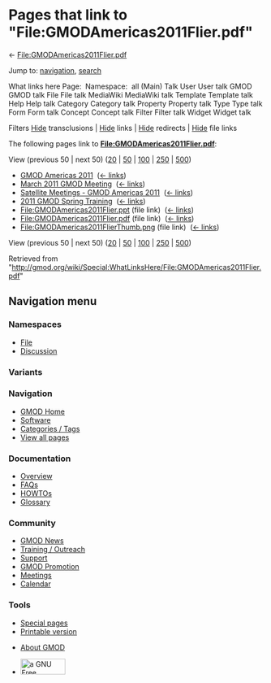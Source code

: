 <div id="mw-page-base" class="noprint">

</div>

<div id="mw-head-base" class="noprint">

</div>

<div id="content" class="mw-body" role="main">

<span id="top"></span>

<div id="mw-js-message" style="display:none;">

</div>



# <span dir="auto">Pages that link to "File:GMODAmericas2011Flier.pdf"</span>

<div id="bodyContent">

<div id="contentSub">

←
[File:GMODAmericas2011Flier.pdf](/wiki/File:GMODAmericas2011Flier.pdf "File:GMODAmericas2011Flier.pdf")

</div>

<div id="jump-to-nav" class="mw-jump">

Jump to: [navigation](#mw-navigation), [search](#p-search)

</div>

<div id="mw-content-text">

What links here Page:  Namespace:  all (Main) Talk User User talk GMOD
GMOD talk File File talk MediaWiki MediaWiki talk Template Template talk
Help Help talk Category Category talk Property Property talk Type Type
talk Form Form talk Concept Concept talk Filter Filter talk Widget
Widget talk

Filters
[Hide](/mediawiki/index.php?title=Special:WhatLinksHere/File:GMODAmericas2011Flier.pdf&hidetrans=1 "Special:WhatLinksHere/File:GMODAmericas2011Flier.pdf")
transclusions \|
[Hide](/mediawiki/index.php?title=Special:WhatLinksHere/File:GMODAmericas2011Flier.pdf&hidelinks=1 "Special:WhatLinksHere/File:GMODAmericas2011Flier.pdf")
links \|
[Hide](/mediawiki/index.php?title=Special:WhatLinksHere/File:GMODAmericas2011Flier.pdf&hideredirs=1 "Special:WhatLinksHere/File:GMODAmericas2011Flier.pdf")
redirects \|
[Hide](/mediawiki/index.php?title=Special:WhatLinksHere/File:GMODAmericas2011Flier.pdf&hideimages=1 "Special:WhatLinksHere/File:GMODAmericas2011Flier.pdf")
file links

The following pages link to
**[File:GMODAmericas2011Flier.pdf](/wiki/File:GMODAmericas2011Flier.pdf "File:GMODAmericas2011Flier.pdf")**:

View (previous 50 \| next 50)
([20](/mediawiki/index.php?title=Special:WhatLinksHere/File:GMODAmericas2011Flier.pdf&limit=20 "Special:WhatLinksHere/File:GMODAmericas2011Flier.pdf")
\|
[50](/mediawiki/index.php?title=Special:WhatLinksHere/File:GMODAmericas2011Flier.pdf&limit=50 "Special:WhatLinksHere/File:GMODAmericas2011Flier.pdf")
\|
[100](/mediawiki/index.php?title=Special:WhatLinksHere/File:GMODAmericas2011Flier.pdf&limit=100 "Special:WhatLinksHere/File:GMODAmericas2011Flier.pdf")
\|
[250](/mediawiki/index.php?title=Special:WhatLinksHere/File:GMODAmericas2011Flier.pdf&limit=250 "Special:WhatLinksHere/File:GMODAmericas2011Flier.pdf")
\|
[500](/mediawiki/index.php?title=Special:WhatLinksHere/File:GMODAmericas2011Flier.pdf&limit=500 "Special:WhatLinksHere/File:GMODAmericas2011Flier.pdf"))

- [GMOD Americas 2011](/wiki/GMOD_Americas_2011 "GMOD Americas 2011") ‎
  <span class="mw-whatlinkshere-tools">([←
  links](/mediawiki/index.php?title=Special:WhatLinksHere&target=GMOD+Americas+2011 "Special:WhatLinksHere"))</span>
- [March 2011 GMOD
  Meeting](/wiki/March_2011_GMOD_Meeting "March 2011 GMOD Meeting") ‎
  <span class="mw-whatlinkshere-tools">([←
  links](/mediawiki/index.php?title=Special:WhatLinksHere&target=March+2011+GMOD+Meeting "Special:WhatLinksHere"))</span>
- [Satellite Meetings - GMOD Americas
  2011](/wiki/Satellite_Meetings_-_GMOD_Americas_2011 "Satellite Meetings - GMOD Americas 2011")
  ‎ <span class="mw-whatlinkshere-tools">([←
  links](/mediawiki/index.php?title=Special:WhatLinksHere&target=Satellite+Meetings+-+GMOD+Americas+2011 "Special:WhatLinksHere"))</span>
- [2011 GMOD Spring
  Training](/wiki/2011_GMOD_Spring_Training "2011 GMOD Spring Training")
  ‎ <span class="mw-whatlinkshere-tools">([←
  links](/mediawiki/index.php?title=Special:WhatLinksHere&target=2011+GMOD+Spring+Training "Special:WhatLinksHere"))</span>
- [File:GMODAmericas2011Flier.ppt](/wiki/File:GMODAmericas2011Flier.ppt "File:GMODAmericas2011Flier.ppt")
  (file link) ‎ <span class="mw-whatlinkshere-tools">([←
  links](/mediawiki/index.php?title=Special:WhatLinksHere&target=File%3AGMODAmericas2011Flier.ppt "Special:WhatLinksHere"))</span>
- [File:GMODAmericas2011Flier.pdf](/wiki/File:GMODAmericas2011Flier.pdf "File:GMODAmericas2011Flier.pdf")
  (file link) ‎ <span class="mw-whatlinkshere-tools">([←
  links](/mediawiki/index.php?title=Special:WhatLinksHere&target=File%3AGMODAmericas2011Flier.pdf "Special:WhatLinksHere"))</span>
- [File:GMODAmericas2011FlierThumb.png](/wiki/File:GMODAmericas2011FlierThumb.png "File:GMODAmericas2011FlierThumb.png")
  (file link) ‎ <span class="mw-whatlinkshere-tools">([←
  links](/mediawiki/index.php?title=Special:WhatLinksHere&target=File%3AGMODAmericas2011FlierThumb.png "Special:WhatLinksHere"))</span>

View (previous 50 \| next 50)
([20](/mediawiki/index.php?title=Special:WhatLinksHere/File:GMODAmericas2011Flier.pdf&limit=20 "Special:WhatLinksHere/File:GMODAmericas2011Flier.pdf")
\|
[50](/mediawiki/index.php?title=Special:WhatLinksHere/File:GMODAmericas2011Flier.pdf&limit=50 "Special:WhatLinksHere/File:GMODAmericas2011Flier.pdf")
\|
[100](/mediawiki/index.php?title=Special:WhatLinksHere/File:GMODAmericas2011Flier.pdf&limit=100 "Special:WhatLinksHere/File:GMODAmericas2011Flier.pdf")
\|
[250](/mediawiki/index.php?title=Special:WhatLinksHere/File:GMODAmericas2011Flier.pdf&limit=250 "Special:WhatLinksHere/File:GMODAmericas2011Flier.pdf")
\|
[500](/mediawiki/index.php?title=Special:WhatLinksHere/File:GMODAmericas2011Flier.pdf&limit=500 "Special:WhatLinksHere/File:GMODAmericas2011Flier.pdf"))

</div>

<div class="printfooter">

Retrieved from
"<http://gmod.org/wiki/Special:WhatLinksHere/File:GMODAmericas2011Flier.pdf>"

</div>

<div id="catlinks" class="catlinks catlinks-allhidden">

</div>

<div class="visualClear">

</div>

</div>

</div>

<div id="mw-navigation">

## Navigation menu

<div id="mw-head">



<div id="left-navigation">

<div id="p-namespaces" class="vectorTabs" role="navigation"
aria-labelledby="p-namespaces-label">

### Namespaces

- <span id="ca-nstab-image"><a href="/wiki/File:GMODAmericas2011Flier.pdf" accesskey="c"
  title="View the file page [c]">File</a></span>
- <span id="ca-talk"><a
  href="/mediawiki/index.php?title=File_talk:GMODAmericas2011Flier.pdf&amp;action=edit&amp;redlink=1"
  accesskey="t"
  title="Discussion about the content page [t]">Discussion</a></span>

</div>

<div id="p-variants" class="vectorMenu emptyPortlet" role="navigation"
aria-labelledby="p-variants-label">

### 

### Variants[](#)

<div class="menu">

</div>

</div>

</div>

<div id="right-navigation">





</div>



</div>

</div>

</div>

<div id="mw-panel">

<div id="p-logo" role="banner">

<a href="/wiki/Main_Page"
style="background-image: url(http://gmod.org/images/GMOD-cogs.png);"
title="Visit the main page"></a>

</div>

<div id="p-Navigation" class="portal" role="navigation"
aria-labelledby="p-Navigation-label">

### Navigation

<div class="body">

- <span id="n-GMOD-Home">[GMOD Home](/wiki/Main_Page)</span>
- <span id="n-Software">[Software](/wiki/GMOD_Components)</span>
- <span id="n-Categories-.2F-Tags">[Categories /
  Tags](/wiki/Categories)</span>
- <span id="n-View-all-pages">[View all
  pages](/wiki/Special:AllPages)</span>

</div>

</div>

<div id="p-Documentation" class="portal" role="navigation"
aria-labelledby="p-Documentation-label">

### Documentation

<div class="body">

- <span id="n-Overview">[Overview](/wiki/Overview)</span>
- <span id="n-FAQs">[FAQs](/wiki/Category:FAQ)</span>
- <span id="n-HOWTOs">[HOWTOs](/wiki/Category:HOWTO)</span>
- <span id="n-Glossary">[Glossary](/wiki/Glossary)</span>

</div>

</div>

<div id="p-Community" class="portal" role="navigation"
aria-labelledby="p-Community-label">

### Community

<div class="body">

- <span id="n-GMOD-News">[GMOD News](/wiki/GMOD_News)</span>
- <span id="n-Training-.2F-Outreach">[Training /
  Outreach](/wiki/Training_and_Outreach)</span>
- <span id="n-Support">[Support](/wiki/Support)</span>
- <span id="n-GMOD-Promotion">[GMOD
  Promotion](/wiki/GMOD_Promotion)</span>
- <span id="n-Meetings">[Meetings](/wiki/Meetings)</span>
- <span id="n-Calendar">[Calendar](/wiki/Calendar)</span>

</div>

</div>

<div id="p-tb" class="portal" role="navigation"
aria-labelledby="p-tb-label">

### Tools

<div class="body">

- <span id="t-specialpages"><a href="/wiki/Special:SpecialPages" accesskey="q"
  title="A list of all special pages [q]">Special pages</a></span>
- <span id="t-print"><a
  href="/mediawiki/index.php?title=Special:WhatLinksHere/File:GMODAmericas2011Flier.pdf&amp;printable=yes"
  rel="alternate" accesskey="p"
  title="Printable version of this page [p]">Printable version</a></span>

</div>

</div>

</div>

</div>

<div id="footer" role="contentinfo">

- <span id="footer-places-about">[About
  GMOD](/wiki/GMOD:About "GMOD:About")</span>

<!-- -->

- <span id="footer-copyrightico">[<img src="http://www.gnu.org/graphics/gfdl-logo-small.png" width="88"
  height="31" alt="a GNU Free Documentation License" />](http://www.gnu.org/licenses/fdl-1.3.html)</span>




</div>
